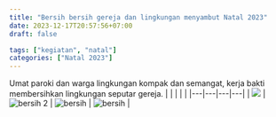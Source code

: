 ```yaml
---
title: "Bersih bersih gereja dan lingkungan menyambut Natal 2023"
date: 2023-12-17T20:57:56+07:00
draft: false

tags: ["kegiatan", "natal"]
categories: ["Natal 2023"]
---
```

Umat paroki  dan warga lingkungan kompak dan semangat,  kerja bakti membersihkan lingkungan seputar gereja.
| | | | | 
|---|---|---|---|
| ![](/img/bersih17des231.avif) | ![bersih 2](/img/bersih17des233.avif) | ![bersih](/img/bersih17des23.avif) | ![bersih](/img/bersih17des232.avif) |


